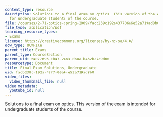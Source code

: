```yaml
---
content_type: resource
description: Solutions to a final exam on optics. This version of the exam is intended
  for undergraduate students of the course.
file: /courses/2-71-optics-spring-2009/facb239c192a437706a6e52a719ad8b0_MIT2_71S09_ufinal_sol.pdf
file_type: application/pdf
learning_resource_types:
- Exams
license: https://creativecommons.org/licenses/by-nc-sa/4.0/
ocw_type: OCWFile
parent_title: Exams
parent_type: CourseSection
parent_uid: 64e77695-cb47-2863-d60a-b432b2729d60
resourcetype: Document
title: Final Exam Solutions, Undergraduate
uid: facb239c-192a-4377-06a6-e52a719ad8b0
video_files:
  video_thumbnail_file: null
video_metadata:
  youtube_id: null
---
```

Solutions to a final exam on optics. This version of the exam is intended for undergraduate students of the course.